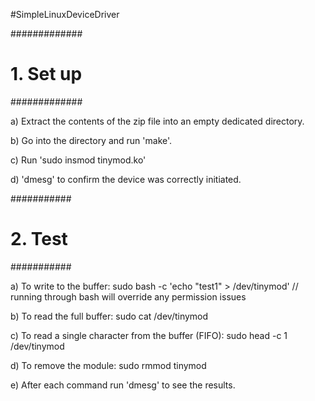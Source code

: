 #SimpleLinuxDeviceDriver

#############
# 1. Set up #
#############

a) Extract the contents of the zip file into an empty dedicated directory.

b) Go into the directory and run 'make'.

c) Run 'sudo insmod tinymod.ko'

d) 'dmesg' to confirm the device was correctly initiated.

###########
# 2. Test #
###########

a) To write to the buffer: 
	sudo bash -c 'echo "test1" > /dev/tinymod' // running through bash will override any permission issues
	
b) To read the full buffer: 
	sudo cat /dev/tinymod

c) To read a single character from the buffer (FIFO):
	sudo head -c 1 /dev/tinymod

d) To remove the module:
	sudo rmmod tinymod

e) After each command run 'dmesg' to see the results.
